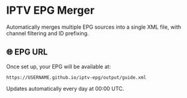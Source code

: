 # IPTV EPG Merger

Automatically merges multiple EPG sources into a single XML file, with channel filtering and ID prefixing.

## 🌐 EPG URL

Once set up, your EPG will be available at:
```
https://USERNAME.github.io/iptv-epg/output/guide.xml
```

Updates automatically every day at 00:00 UTC.
